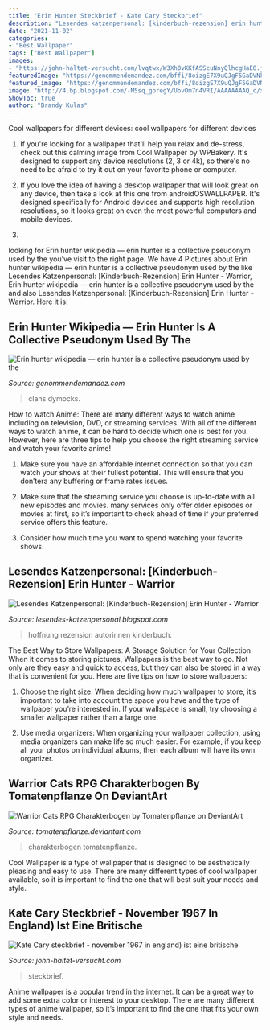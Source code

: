 ```yaml
---
title: "Erin Hunter Steckbrief - Kate Cary Steckbrief"
description: "Lesendes katzenpersonal: [kinderbuch-rezension] erin hunter"
date: "2021-11-02"
categories:
- "Best Wallpaper"
tags: ["Best Wallpaper"]
images:
- "https://john-haltet-versucht.com/lvqtwx/W3Xh0vKKfASScuNnyQlhcgHaE8.jpg"
featuredImage: "https://genommendemandez.com/bffi/8oizgE7X9uQJgF5GaDVNkgAAAA.jpg"
featured_image: "https://genommendemandez.com/bffi/8oizgE7X9uQJgF5GaDVNkgAAAA.jpg"
image: "http://4.bp.blogspot.com/-M5sq_goregY/UovOm7n4VRI/AAAAAAAAQ_c/x4maWKrCMmU/s1600/DSC03005.JPG"
ShowToc: true
author: "Brandy Kulas"
---
```



Cool wallpapers for different devices:
cool wallpapers for different devices 

1. If you're looking for a wallpaper that'll help you relax and de-stress, check out this calming image from Cool Wallpaper by WPBakery. It's designed to support any device resolutions (2, 3 or 4k), so there's no need to be afraid to try it out on your favorite phone or computer.

2. If you love the idea of having a desktop wallpaper that will look great on any device, then take a look at this one from androidOSWALLPAPER. It's designed specifically for Android devices and supports high resolution resolutions, so it looks great on even the most powerful computers and mobile devices.

3.

	

		
looking for Erin hunter wikipedia — erin hunter is a collective pseudonym used by the you've visit to the right page. We have 4 Pictures about Erin hunter wikipedia — erin hunter is a collective pseudonym used by the like Lesendes Katzenpersonal: [Kinderbuch-Rezension] Erin Hunter - Warrior, Erin hunter wikipedia — erin hunter is a collective pseudonym used by the and also Lesendes Katzenpersonal: [Kinderbuch-Rezension] Erin Hunter - Warrior. Here it is:
		
    
## Erin Hunter Wikipedia — Erin Hunter Is A Collective Pseudonym Used By The

<img loading=lazy src="https://genommendemandez.com/bffi/8oizgE7X9uQJgF5GaDVNkgAAAA.jpg" onerror="this.onerror=null;this.src='https://tse2.mm.bing.net/th?id=OIP.jQITk7DFbj8iEZrLZ6aRzAAAAA&amp;pid=15.1';" alt="Erin hunter wikipedia — erin hunter is a collective pseudonym used by the">

_Source: genommendemandez.com_

>clans dymocks. 

	

How to watch Anime: There are many different ways to watch anime including on television, DVD, or streaming services.
With all of the different ways to watch anime, it can be hard to decide which one is best for you. However, here are three tips to help you choose the right streaming service and watch your favorite anime!
1. Make sure you have an affordable internet connection so that you can watch your shows at their fullest potential. This will ensure that you don’tera any buffering or frame rates issues.

2. Make sure that the streaming service you choose is up-to-date with all new episodes and movies. many services only offer older episodes or movies at first, so it’s important to check ahead of time if your preferred service offers this feature.

3. Consider how much time you want to spend watching your favorite shows.

    
## Lesendes Katzenpersonal: [Kinderbuch-Rezension] Erin Hunter - Warrior

<img loading=lazy src="http://4.bp.blogspot.com/-M5sq_goregY/UovOm7n4VRI/AAAAAAAAQ_c/x4maWKrCMmU/s1600/DSC03005.JPG" onerror="this.onerror=null;this.src='https://tse3.mm.bing.net/th?id=OIP.w0JEjzEIMwKBC1WCTwdLKgHaJk&amp;pid=15.1';" alt="Lesendes Katzenpersonal: [Kinderbuch-Rezension] Erin Hunter - Warrior">

_Source: lesendes-katzenpersonal.blogspot.com_

>hoffnung rezension autorinnen kinderbuch. 

	

The Best Way to Store Wallpapers: A Storage Solution for Your Collection
When it comes to storing pictures, Wallpapers is the best way to go. Not only are they easy and quick to access, but they can also be stored in a way that is convenient for you. Here are five tips on how to store wallpapers:
1) Choose the right size: When deciding how much wallpaper to store, it’s important to take into account the space you have and the type of wallpaper you’re interested in. If your wallspace is small, try choosing a smaller wallpaper rather than a large one.

2) Use media organizers: When organizing your wallpaper collection, using media organizers can make life so much easier. For example, if you keep all your photos on individual albums, then each album will have its own organizer.

    
## Warrior Cats RPG Charakterbogen By Tomatenpflanze On DeviantArt

<img loading=lazy src="https://img00.deviantart.net/7b10/i/2014/169/8/f/warrior_cats_rpg_charakterbogen_by_tomatenpflanze-d7mvao4.png" onerror="this.onerror=null;this.src='https://tse2.mm.bing.net/th?id=OIP.J2iyGGlxHaJ-6LY0YeRpNQHaEo&amp;pid=15.1';" alt="Warrior Cats RPG Charakterbogen by Tomatenpflanze on DeviantArt">

_Source: tomatenpflanze.deviantart.com_

>charakterbogen tomatenpflanze. 

	

Cool Wallpaper is a type of wallpaper that is designed to be aesthetically pleasing and easy to use. There are many different types of cool wallpaper available, so it is important to find the one that will best suit your needs and style.

    
## Kate Cary Steckbrief - November 1967 In England) Ist Eine Britische

<img loading=lazy src="https://john-haltet-versucht.com/lvqtwx/W3Xh0vKKfASScuNnyQlhcgHaE8.jpg" onerror="this.onerror=null;this.src='https://tse1.mm.bing.net/th?id=OIP.4nODOK9IK16kDUbaYiautAAAAA&amp;pid=15.1';" alt="Kate Cary steckbrief - november 1967 in england) ist eine britische">

_Source: john-haltet-versucht.com_

>steckbrief. 

	

Anime wallpaper is a popular trend in the internet. It can be a great way to add some extra color or interest to your desktop. There are many different types of anime wallpaper, so it’s important to find the one that fits your own style and needs.


